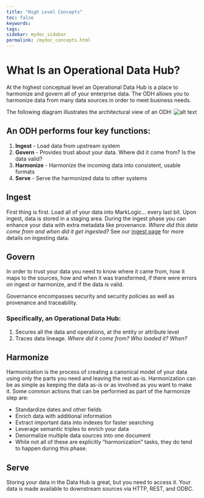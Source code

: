 ```yaml
---
title: "High Level Concepts"
toc: false
keywords:
tags:
sidebar: mydoc_sidebar
permalink: /mydoc_concepts.html
---
```


# What Is an Operational Data Hub?
At the highest conceptual level an Operational Data Hub is a place to harmonize and govern all of your enterprise data. The ODH allows you to harmonize data from many data sources in order to meet business needs.

The following diagram illustrates the architectural view of an ODH:
![alt text](https://marklogic.github.io/marklogic-data-hub/images/odh-arch.png)
## An ODH performs four key functions:
1. **Ingest** - Load data from upstream system
2. **Govern** - Provides trust about your data. Where did it come from? Is the data valid?
3. **Harmonize** - Harmonize the incoming data into consistent, usable formats
4. **Serve** - Serve the harmonized data to other systems

## Ingest
First thing is first. Load all of your data into MarkLogic… every last bit. Upon ingest, data is stored in a staging area. During the ingest phase you can enhance your data with extra metadata like provenance. *Where did this data come from and when did it get ingested?* See our [ingest page](https://marklogic.github.io/marklogic-data-hub/ingest/) for more details on ingesting data.

## Govern
In order to trust your data you need to know where it came from, how it maps to the sources, how and when it was transformed, if there were errors on ingest or harmonize, and if the data is valid.

Governance encompasses security and security policies as well as provenance and traceability.

### Specifically, an Operational Data Hub:
1. Secures all the data and operations, at the entity or attribute level
2. Traces data lineage. *Where did it come from? Who loaded it? When?*

## Harmonize
Harmonization is the process of creating a canonical model of your data using only the parts you need and leaving the rest as-is. Harmonization can be as simple as keeping the data as-is or as involved as you want to make it. Some common actions that can be performed as part of the harmonize step are:

* Standardize dates and other fields
* Enrich data with additional information
* Extract important data into indexes for faster searching
* Leverage semantic triples to enrich your data
* Denormalize multiple data sources into one document
* While not all of these are explicitly “harmonization” tasks, they do tend to happen during this phase.

## Serve
Storing your data in the Data Hub is great, but you need to access it. Your data is made available to downstream sources via HTTP, REST, and ODBC.
